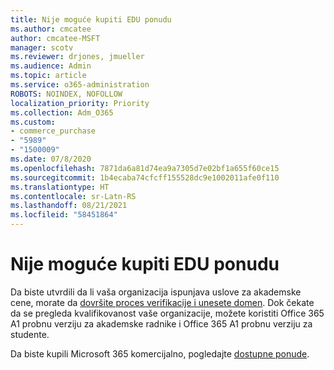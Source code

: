 ```yaml
---
title: Nije moguće kupiti EDU ponudu
ms.author: cmcatee
author: cmcatee-MSFT
manager: scotv
ms.reviewer: drjones, jmueller
ms.audience: Admin
ms.topic: article
ms.service: o365-administration
ROBOTS: NOINDEX, NOFOLLOW
localization_priority: Priority
ms.collection: Adm_O365
ms.custom:
- commerce_purchase
- "5989"
- "1500009"
ms.date: 07/8/2020
ms.openlocfilehash: 7871da6a81d74ea9a7305d7e02bf1a655f60ce15
ms.sourcegitcommit: 1b4ecaba74cfcff155528dc9e1002011afe0f110
ms.translationtype: HT
ms.contentlocale: sr-Latn-RS
ms.lasthandoff: 08/21/2021
ms.locfileid: "58451864"
---
```

# <a name="unable-to-purchase-edu-offer"></a>Nije moguće kupiti EDU ponudu

Da biste utvrdili da li vaša organizacija ispunjava uslove za akademske cene, morate da [dovršite proces verifikacije i unesete domen](https://admin.microsoft.com/Adminportal#/Domains/SOWizard). Dok čekate da se pregleda kvalifikovanost vaše organizacije, možete koristiti Office 365 A1 probnu verziju za akademske radnike i Office 365 A1 probnu verziju za studente.

Da biste kupili Microsoft 365 komercijalno, pogledajte [dostupne ponude](https://go.microsoft.com/fwlink/p/?linkid=868433).